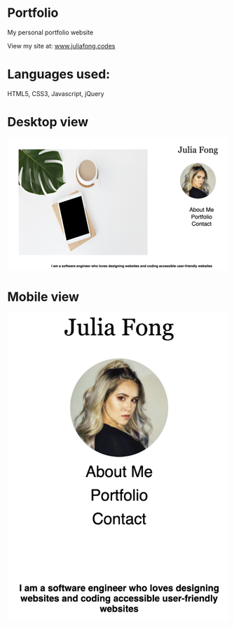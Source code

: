 # Portfolio
My personal portfolio website

View my site at: www.juliafong.codes

# Languages used:

HTML5, CSS3, Javascript, jQuery

# Desktop view 

![desktop](desktop.png)

# Mobile view

![desktop](mobile.png)